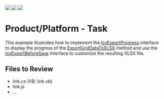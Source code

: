 <!-- default badges list -->
![](https://img.shields.io/endpoint?url=https://codecentral.devexpress.com/api/v1/VersionRange/707652676/22.2.2%2B)
[![](https://img.shields.io/badge/Open_in_DevExpress_Support_Center-FF7200?style=flat-square&logo=DevExpress&logoColor=white)](https://supportcenter.devexpress.com/ticket/details/T1196564)
[![](https://img.shields.io/badge/📖_How_to_use_DevExpress_Examples-e9f6fc?style=flat-square)](https://docs.devexpress.com/GeneralInformation/403183)
<!-- default badges end -->
# Product/Platform - Task

This example illustrates how to implement the [IcxExportProgress](https://docs.devexpress.com/VCL/cxExport.IcxExportProgress) interface to display the progress of the [ExportGridDataToXLSX](https://docs.devexpress.com/VCL/cxGridExportLink.ExportGridDataToXLSX%289F6709F2%29) method and use the [IcxExportBeforeSave](https://docs.devexpress.com/VCL/cxExport.IcxExportBeforeSave) interface to customize the resulting XLSX file.


## Files to Review

- link.cs (VB: link.vb)
- link.js
- ...

